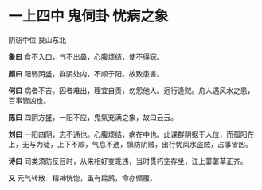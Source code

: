 # 一上四中 鬼伺卦 忧病之象

阴窃中位 艮山东北

**象曰** 食不入口，气不出鼻，心腹烦结，使不得寐。

**颜曰** 阳弱阴盛，群阴处内，不顺于阳。故致患害。

**何曰** 病者不吉。囚者难出，理宜自责，勿怨他人。远行逢贼。舟人遇风水之患，百事皆凶也。

**陈曰** 四阴方盛，一阳不应，鬼氛充满之象，故曰云云。

**刘曰** 一阳四阴，志不通也。心腹烦结，病在中也。此课群阴据于人位，而孤阳在上，无与为徒，上下不顺，气息不通，慎防阴贼，出行忧风水盗贼，占事皆凶。

**诗曰** 同类须防反目时，从来相好变乖违，当时贯朽空存坐，江上萋萋草正齐。

**又** 元气转散．精神恍惚，虽有扁鹊，命亦倾覆。
